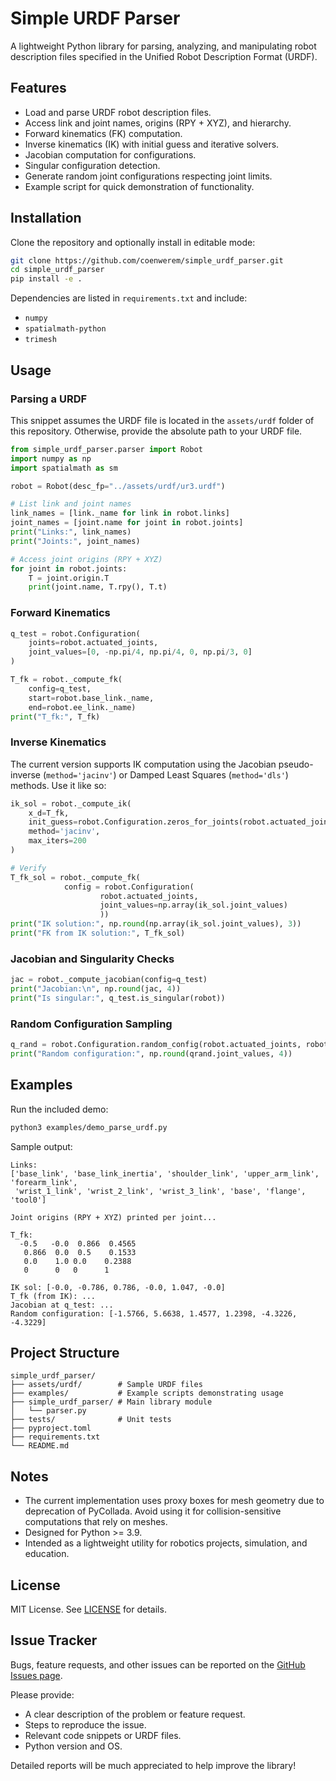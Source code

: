 # Simple URDF Parser

A lightweight Python library for parsing, analyzing, and manipulating robot description files specified in the Unified Robot Description Format (URDF).


## Features

- Load and parse URDF robot description files.
- Access link and joint names, origins (RPY + XYZ), and hierarchy.
- Forward kinematics (FK) computation.
- Inverse kinematics (IK) with initial guess and iterative solvers.
- Jacobian computation for configurations.
- Singular configuration detection.
- Generate random joint configurations respecting joint limits.
- Example script for quick demonstration of functionality.

## Installation

Clone the repository and optionally install in editable mode:

```bash
git clone https://github.com/coenwerem/simple_urdf_parser.git
cd simple_urdf_parser
pip install -e .
```

Dependencies are listed in `requirements.txt` and include:

* `numpy`
* `spatialmath-python`
* `trimesh`

## Usage

### Parsing a URDF
This snippet assumes the URDF file is located in the `assets/urdf` folder of this repository. Otherwise, provide the absolute path to your URDF file.

```python
from simple_urdf_parser.parser import Robot
import numpy as np
import spatialmath as sm

robot = Robot(desc_fp="../assets/urdf/ur3.urdf")

# List link and joint names
link_names = [link._name for link in robot.links]
joint_names = [joint.name for joint in robot.joints]
print("Links:", link_names)
print("Joints:", joint_names)

# Access joint origins (RPY + XYZ)
for joint in robot.joints:
    T = joint.origin.T
    print(joint.name, T.rpy(), T.t)
```

### Forward Kinematics

```python
q_test = robot.Configuration(
    joints=robot.actuated_joints,
    joint_values=[0, -np.pi/4, np.pi/4, 0, np.pi/3, 0]
)

T_fk = robot._compute_fk(
    config=q_test, 
    start=robot.base_link._name,
    end=robot.ee_link._name)
print("T_fk:", T_fk)
```

### Inverse Kinematics
The current version supports IK computation using the Jacobian pseudo-inverse (`method='jacinv'`) or Damped Least Squares (`method='dls'`) methods. Use it like so:
```python
ik_sol = robot._compute_ik(
    x_d=T_fk,
    init_guess=robot.Configuration.zeros_for_joints(robot.actuated_joints),
    method='jacinv',
    max_iters=200
)

# Verify
T_fk_sol = robot._compute_fk(
            config = robot.Configuration(
                    robot.actuated_joints,
                    joint_values=np.array(ik_sol.joint_values)
                    ))
print("IK solution:", np.round(np.array(ik_sol.joint_values), 3))
print("FK from IK solution:", T_fk_sol)
```

### Jacobian and Singularity Checks

```python
jac = robot._compute_jacobian(config=q_test)
print("Jacobian:\n", np.round(jac, 4))
print("Is singular:", q_test.is_singular(robot))
```

### Random Configuration Sampling

```python
q_rand = robot.Configuration.random_config(robot.actuated_joints, robot)
print("Random configuration:", np.round(qrand.joint_values, 4))
```

## Examples

Run the included demo:

```bash
python3 examples/demo_parse_urdf.py
```

Sample output:

```
Links:
['base_link', 'base_link_inertia', 'shoulder_link', 'upper_arm_link', 'forearm_link',
 'wrist_1_link', 'wrist_2_link', 'wrist_3_link', 'base', 'flange', 'tool0']

Joint origins (RPY + XYZ) printed per joint...

T_fk:
  -0.5   -0.0  0.866  0.4565
   0.866  0.0  0.5    0.1533
   0.0    1.0 0.0    0.2388
   0      0   0      1

IK sol: [-0.0, -0.786, 0.786, -0.0, 1.047, -0.0]
T_fk (from IK): ...
Jacobian at q_test: ...
Random configuration: [-1.5766, 5.6638, 1.4577, 1.2398, -4.3226, -4.3229]
```

## Project Structure

```
simple_urdf_parser/
├── assets/urdf/        # Sample URDF files
├── examples/           # Example scripts demonstrating usage
├── simple_urdf_parser/ # Main library module
│   └── parser.py
├── tests/              # Unit tests
├── pyproject.toml
├── requirements.txt
└── README.md
```

## Notes

* The current implementation uses proxy boxes for mesh geometry due to deprecation of PyCollada. Avoid using it for collision-sensitive computations that rely on meshes.
* Designed for Python >= 3.9.
* Intended as a lightweight utility for robotics projects, simulation, and education.

## License

MIT License. See [LICENSE](LICENSE) for details.


## Issue Tracker

Bugs, feature requests, and other issues can be reported on the [GitHub Issues page](https://github.com/coenwerem/simple_urdf_parser/issues).

Please provide:

- A clear description of the problem or feature request.
- Steps to reproduce the issue.
- Relevant code snippets or URDF files.
- Python version and OS.

Detailed reports will be much appreciated to help improve the library!